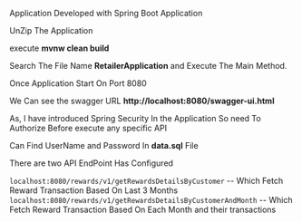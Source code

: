 Application Developed with Spring Boot Application

UnZip The Application 

execute **mvnw clean build**

Search The File Name **RetailerApplication** and Execute The Main Method.

Once Application Start On Port 8080

We Can see the swagger URL **http://localhost:8080/swagger-ui.html**

As, I have introduced Spring Security In the Application So need To Authorize Before execute any specific API

Can Find UserName and Password In **data.sql** File

There are two API EndPoint Has Configured 

`localhost:8080/rewards/v1/getRewardsDetailsByCustomer` -- Which Fetch Reward Transaction Based On Last 3 Months
`localhost:8080/rewards/v1/getRewardsDetailsByCustomerAndMonth` -- Which Fetch Reward Transaction Based On Each Month and their transactions
